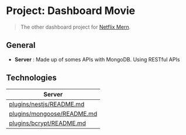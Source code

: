 # Project: Dashboard Movie
> The other dashboard project for [Netflix Mern](https://github.com/Nguyenle23/netflix-mern).

## General ##

- **Server** : Made up of somes APIs with MongoDB. Using RESTful APIs

## Technologies ##

| Server | 
| ------ |
| [plugins/nestjs/README.md](https://github.com/nestjs/nest) |
| [plugins/mongoose/README.md](https://github.com/Automattic/mongoose) |
| [plugins/bcrypt/README.md](https://github.com/kelektiv/node.bcrypt.js) |
